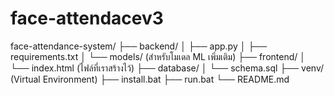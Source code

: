# face-attendacev3

face-attendance-system/
├── backend/
│   ├── app.py
│   ├── requirements.txt
│   └── models/ (สำหรับโมเดล ML เพิ่มเติม)
├── frontend/
│   └── index.html (ไฟล์ที่เราสร้างไว้)
├── database/
│   └── schema.sql
├── venv/ (Virtual Environment)
├── install.bat
├── run.bat
└── README.md

